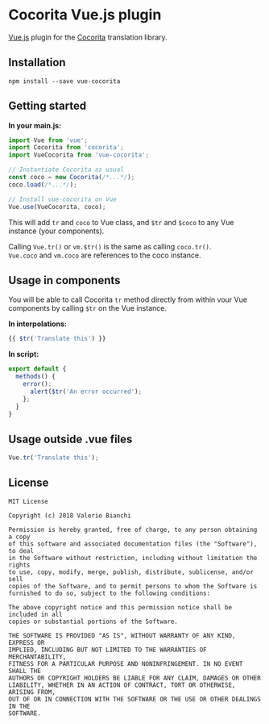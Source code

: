 # Cocorita Vue.js plugin

[Vue.js](https://vuejs.org/) plugin for the [Cocorita](https://www.npmjs.com/package/cocorita) translation library.

## Installation
`npm install --save vue-cocorita`

## Getting started

**In your main.js:**
```Javascript
import Vue from 'vue';
import Cocorita from 'cocorita';
import VueCocorita from 'vue-cocorita';

// Instantiate Cocorita as usual
const coco = new Cocorita(/*...*/);
coco.load(/*...*/);

// Install vue-cocorita on Vue
Vue.use(VueCocorita, coco);
```

This will add `tr` and `coco` to Vue class, and `$tr` and `$coco` to any Vue instance (your components).  

Calling `Vue.tr()` or `vm.$tr()` is the same as calling `coco.tr()`.  
`Vue.coco` and `vm.coco` are references to the coco instance.

## Usage in components
You will be able to call Cocorita `tr` method directly from within vour Vue components by calling `$tr` on the Vue instance.  


**In interpolations:**
```Javascript
{{ $tr('Translate this') }}
```

**In script:**
```Javascript
export default {
  methods() {
    error():
      alert($tr('An error occurred');
    };
  }
}
```

## Usage outside .vue files
```Javascript
Vue.tr('Translate this');
```

## License

```
MIT License

Copyright (c) 2018 Valerio Bianchi

Permission is hereby granted, free of charge, to any person obtaining a copy
of this software and associated documentation files (the "Software"), to deal
in the Software without restriction, including without limitation the rights
to use, copy, modify, merge, publish, distribute, sublicense, and/or sell
copies of the Software, and to permit persons to whom the Software is
furnished to do so, subject to the following conditions:

The above copyright notice and this permission notice shall be included in all
copies or substantial portions of the Software.

THE SOFTWARE IS PROVIDED "AS IS", WITHOUT WARRANTY OF ANY KIND, EXPRESS OR
IMPLIED, INCLUDING BUT NOT LIMITED TO THE WARRANTIES OF MERCHANTABILITY,
FITNESS FOR A PARTICULAR PURPOSE AND NONINFRINGEMENT. IN NO EVENT SHALL THE
AUTHORS OR COPYRIGHT HOLDERS BE LIABLE FOR ANY CLAIM, DAMAGES OR OTHER
LIABILITY, WHETHER IN AN ACTION OF CONTRACT, TORT OR OTHERWISE, ARISING FROM,
OUT OF OR IN CONNECTION WITH THE SOFTWARE OR THE USE OR OTHER DEALINGS IN THE
SOFTWARE.
```